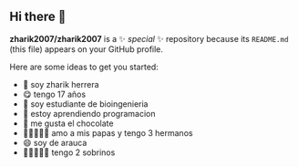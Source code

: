 ## Hi there 👋


**zharik2007/zharik2007** is a ✨ _special_ ✨ repository because its `README.md` (this file) appears on your GitHub profile.

Here are some ideas to get you started:

- 🥰 soy zharik herrera
- 😋 tengo 17 años
- 👄 soy estudiante de bioingenieria
- 🤔 estoy aprendiendo programacion 
- 🍫 me gusta el chocolate
- 👩🏻‍🤝‍🧑🏻 amo a mis papas y tengo 3 hermanos
- 😄 soy de arauca 
- 👨🏻‍🤝‍👨🏻 tengo 2 sobrinos

